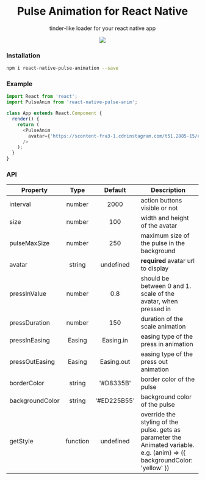 <h1 align="center">Pulse Animation for React Native</h1>
<p align="center">tinder-like loader for your react native app</p>

<p align="center">
  <img src="http://i.giphy.com/l0MYz2cMbOryuyPZu.gif" />
</p>

### Installation
```bash
npm i react-native-pulse-animation --save
```

### Example

```js
import React from 'react';
import PulseAnim from 'react-native-pulse-anim';

class App extends React.Component {
  render() {
    return (
      <PulseAnim
        avatar={'https://scontent-fra3-1.cdninstagram.com/t51.2885-15/e35/11429705_386886401514376_550879228_n.jpg'}
      />
    );
  }
}
```


### API

| Property       | Type          | Default             | Description |
| -------------  |:-------------:|:------------:       | ----------- |
| interval       | number        | 2000                | action buttons visible or not
| size           | number        | 100                 | width and height of the avatar
| pulseMaxSize   | number        | 250                 | maximum size of the pulse in the background
| avatar         | string        | undefined           | **required** avatar url to display
| pressInValue   | number        | 0.8                 | should be between 0 and 1. scale of the avatar, when pressed in
| pressDuration  | number        | 150                 | duration of the scale animation
| pressInEasing  | Easing        | Easing.in           | easing type of the press in animation
| pressOutEasing | Easing        | Easing.out          | easing type of the press out animation
| borderColor    | string        | '#D8335B'           | border color of the pulse
| backgroundColor| string        | '#ED225B55'         | background color of the pulse
| getStyle       | function      | undefined           | override the styling of the pulse. gets as parameter the Animated variable. e.g. (anim) => ({ backgroundColor: 'yellow' })

